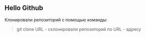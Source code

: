 ## Hello Github
Клонировали репозиторий с помощью команды:
> git clone URL - склонировали репозиторий по URL - адресу